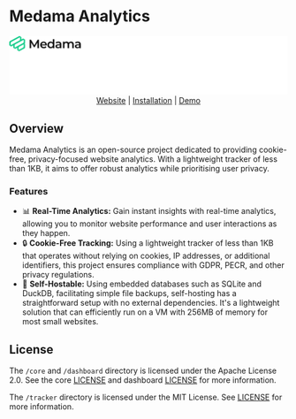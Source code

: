 # Medama Analytics

<p align="center">
  <picture>
    <source media="(prefers-color-scheme: dark)" srcset="./.github/images/banner-dark.svg">
    <source media="(prefers-color-scheme: light)" srcset="./.github/images/banner-light.svg">
    <img alt="Medama: Cookie-free privacy-focused website analytics." src="./.github/images/banner-light.svg">
  </picture>
  <br>
  <a href="https://oss.medama.io/introduction">Website</a> |
  <a href="https://oss.medama.io/deployment/installation">Installation</a> |
  <a href="https://demo.medama.io">Demo</a>
</p>

## Overview

Medama Analytics is an open-source project dedicated to providing cookie-free, privacy-focused website analytics. With a lightweight tracker of less than 1KB, it aims to offer robust analytics while prioritising user privacy.

### Features

- 📊 **Real-Time Analytics:** Gain instant insights with real-time analytics, allowing you to monitor website performance and user interactions as they happen.
- 🔒 **Cookie-Free Tracking:** Using a lightweight tracker of less than 1KB that operates without relying on cookies, IP addresses, or additional identifiers, this project ensures compliance with GDPR, PECR, and other privacy regulations.
- 💼 **Self-Hostable:** Using embedded databases such as SQLite and DuckDB, facilitating simple file backups, self-hosting has a straightforward setup with no external dependencies. It's a lightweight solution that can efficiently run on a VM with 256MB of memory for most small websites.

## License

The `/core` and `/dashboard` directory is licensed under the Apache License 2.0. See the core [LICENSE](./core/LICENSE) and dashboard [LICENSE](./dashboard/LICENSE) for more information.

The `/tracker` directory is licensed under the MIT License. See [LICENSE](./tracker/LICENSE) for more information.
